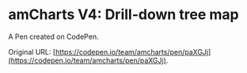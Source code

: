 # amCharts V4:  Drill-down tree map

A Pen created on CodePen.

Original URL: [https://codepen.io/team/amcharts/pen/paXGJj](https://codepen.io/team/amcharts/pen/paXGJj).

